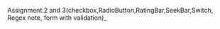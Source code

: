 Assignment:2 and 3(checkbox,RadioButton,RatingBar,SeekBar,Switch, Regex note, form with validation)_
